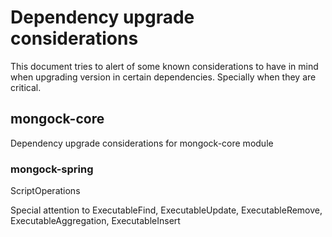 # Dependency upgrade considerations
This document tries to alert of some known considerations to have in mind when upgrading version in certain dependencies. Specially when they are critical.

## mongock-core
Dependency upgrade considerations for mongock-core module

### mongock-spring 

ScriptOperations

Special attention to ExecutableFind, ExecutableUpdate, ExecutableRemove, ExecutableAggregation, ExecutableInsert
